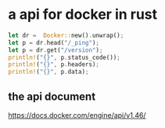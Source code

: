 # a api for docker in rust
```rust
let dr =  Docker::new().unwrap();
let p = dr.head("/_ping");
let p = dr.get("/version");
println!("{}", p.status_code());
println!("{}", p.headers);
println!("{}", p.data);
```

## the api document
https://docs.docker.com/engine/api/v1.46/